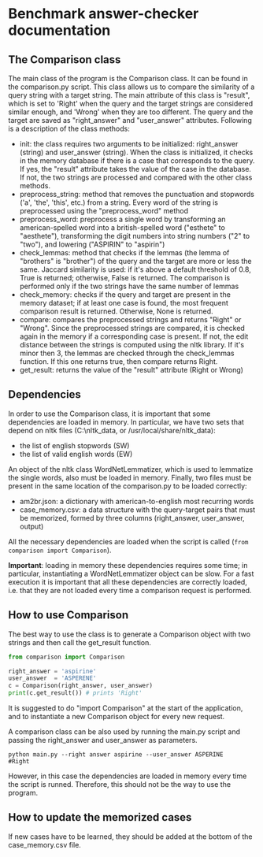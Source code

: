 # Benchmark answer-checker documentation

## The Comparison class

The main class of the program is the Comparison class. It can be found in the comparison.py script. This class allows us to compare the similarity of a query string with a target string. The main attribute of this class is "result", which is set to 'Right' when the query and the target strings are considered similar enough, and 'Wrong' when they are too different. The query and the target are saved as "right_answer" and "user_answer" attributes. Following is a description of the class methods:

- init: the class requires two arguments to be initialized: right_answer (string) and user_answer (string). When the class is initialized, it checks in the memory database if there is a case that corresponds to the query. If yes, the "result" attribute takes the value of the case in the database. If not, the two strings are processed and compared with the other class methods.
- preprocess_string: method that removes the punctuation and stopwords ('a', 'the', 'this', etc.) from a string. Every word of the string is preprocessed using the "preprocess_word" method
- preprocess_word: preprocess a single word by transforming an american-spelled word into a british-spelled word ("esthete" to "aesthete"), transforming the digit numbers into string numbers ("2" to "two"), and lowering ("ASPIRIN" to "aspirin")
- check_lemmas: method that checks if the lemmas (the lemma of "brothers" is "brother") of the query and the target are more or less the same. Jaccard similarity is used: if it's above a default threshold of 0.8, True is returned; otherwise, False is returned. The comparison is performed only if the two strings have the same number of lemmas 
- check_memory: checks if the query and target are present in the memory dataset; if at least one case is found, the most frequent comparison result is returned. Otherwise, None is returned.
- compare: compares the preprocessed strings and returns "Right" or "Wrong". Since the preprocessed strings are compared, it is checked again in the memory if a corresponding case is present. If not, the edit distance between the strings is computed using the nltk library. If it's minor then 3, the lemmas are checked through the check_lemmas function. If this one returns true, then compare returns Right.
- get_result: returns the value of the "result" attribute (Right or Wrong)


## Dependencies

In order to use the Comparison class, it is important that some dependencies are loaded in memory. In particular, we have two sets that depend on nltk files (C:\nltk_data, or /usr/local/share/nltk_data): 

- the list of english stopwords (SW)
- the list of valid english words (EW)

An object of the nltk class WordNetLemmatizer, which is used to lemmatize the single words, also must be loaded in memory. Finally, two files must be present in the same location of the comparison.py to be loaded correctly:

- am2br.json: a dictionary with american-to-english most recurring words
- case_memory.csv: a data structure with the query-target pairs that must be memorized, formed by three columns (right_answer, user_answer, output)


All the necessary dependencies are loaded when the script is called (```from comparison import Comparison```). 

**Important**: loading in memory these dependencies requires some time; in particular, instantiating a WordNetLemmatizer object can be slow. For a fast execution it is important that all these dependencies are correctly loaded, i.e. that they are not loaded every time a comparison request is performed. 

## How to use Comparison

The best way to use the class is to generate a Comparison object with two strings and then call the get_result function. 

```Python
from comparison import Comparison

right_answer = 'aspirine'
user_answer  = 'ASPERENE'
c = Comparison(right_answer, user_answer)
print(c.get_result()) # prints 'Right'
```

It is suggested to do "import Comparison" at the start of the application, and to instantiate a new Comparison object for every new request. 

A comparison class can be also used by running the main.py script and passing the right_answer and user_answer as parameters. 

``` 
python main.py --right answer aspirine --user_answer ASPERINE
#Right
```

However, in this case the dependencies are loaded in memory every time the script is runned. Therefore, this should not be the way to use the program.


## How to update the memorized cases

If new cases have to be learned, they should be added at the bottom of the case_memory.csv file. 